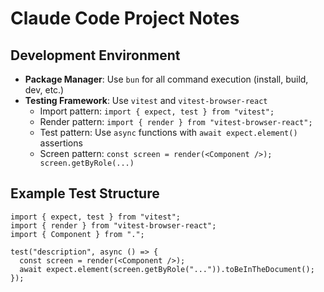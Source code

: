 # Claude Code Project Notes

## Development Environment
- **Package Manager**: Use `bun` for all command execution (install, build, dev, etc.)
- **Testing Framework**: Use `vitest` and `vitest-browser-react`
  - Import pattern: `import { expect, test } from "vitest";`
  - Render pattern: `import { render } from "vitest-browser-react";`
  - Test pattern: Use `async` functions with `await expect.element()` assertions
  - Screen pattern: `const screen = render(<Component />); screen.getByRole(...)`

## Example Test Structure
```tsx
import { expect, test } from "vitest";
import { render } from "vitest-browser-react";
import { Component } from ".";

test("description", async () => {
  const screen = render(<Component />);
  await expect.element(screen.getByRole("...")).toBeInTheDocument();
});
```